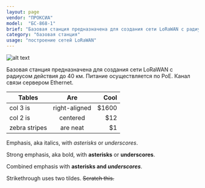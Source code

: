 ```yaml
---
layout: page
vendor: "ПРОКСИА"
model:  "БС-868-1"
brief: "Базовая станция предназначена для создания сети LoRaWAN с радиусом действия до 40 км. Питание осуществляется по PoE.  Канал связи  сервером Ethernet."
category: "базовая станция"
usage: "построение сетей LoRaWAN"
---
```



![alt text](http://proxia.ru/images/stories/flexicontent/m_bs-868-1_big.png "БС-868-1")

Базовая станция предназначена для создания сети LoRaWAN с радиусом действия до 40 км. Питание  осуществляется по PoE.  Канал связи  сервером Ethernet.


| Tables        | Are           | Cool  |
| ------------- |:-------------:| -----:|
| col 3 is      | right-aligned | $1600 |
| col 2 is      | centered      |   $12 |
| zebra stripes | are neat      |    $1 |


Emphasis, aka italics, with *asterisks* or _underscores_.

Strong emphasis, aka bold, with **asterisks** or __underscores__.

Combined emphasis with **asterisks and _underscores_**.

Strikethrough uses two tildes. ~~Scratch this.~~
